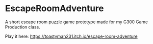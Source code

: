 # EscapeRoomAdventure
A short escape room puzzle game prototype made for my G300 Game Production class.

Play it here: https://toastyman231.itch.io/escape-room-adventure
